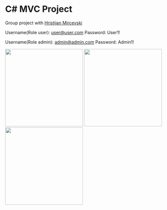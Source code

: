 # C# MVC Project
Group project with <a href="https://www.linkedin.com/in/hristijan-mirchevski-13b4351a7/">Hristijan Mircevski</a>

Username(Role user): user@user.com
Password: User1!

Username(Role admin): admin@admin.com
Password: Admin1!

<img src="https://user-images.githubusercontent.com/63555005/134907251-74835464-1e5d-43f5-a107-25102e4ac160.JPG"  height="250">

<img src="https://user-images.githubusercontent.com/63555005/159516881-9b1c3314-5bde-45e7-93ad-01b95b3247b8.png"  height="250">

<img src="https://user-images.githubusercontent.com/63555005/159517037-582af049-7ecb-4fe1-8fdc-c6c775bea704.png"  height="250">

